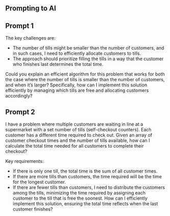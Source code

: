 ## Prompting to AI
## Prompt 1
The key challenges are:
- The number of tills might be smaller than the number of customers, and in such cases, I need to efficiently allocate customers to tills.
- The approach should prioritize filling the tills in a way that the customer who finishes last determines the total time.

Could you explain an efficient algorithm for this problem that works for both the case where the number of tills is smaller than the number of customers, and when it’s larger? Specifically, how can I implement this solution efficiently by managing which tills are free and allocating customers accordingly?

## Prompt 2
I have a problem where multiple customers are waiting in line at a supermarket with a set number of tills (self-checkout counters). Each customer has a different time required to check out. Given an array of customer checkout times and the number of tills available, how can I calculate the total time needed for all customers to complete their checkout?

Key requirements:
- If there is only one till, the total time is the sum of all customer times.
- If there are more tills than customers, the time required will be the time for the longest customer.
- If there are fewer tills than customers, I need to distribute the customers among the tills, minimizing the time required by assigning each customer to the till that is free the soonest.
How can I efficiently implement this solution, ensuring the total time reflects when the last customer finishes?
